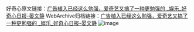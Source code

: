 好奇心原文链接：[广告植入已经这么勉强，爱奇艺又搞了一种更勉强的 _娱乐_好奇心日报-晏文静](https://www.qdaily.com/articles/5856.html)
WebArchive归档链接：[广告植入已经这么勉强，爱奇艺又搞了一种更勉强的 _娱乐_好奇心日报-晏文静](http://web.archive.org/web/20190623165605/https://www.qdaily.com/articles/5856.html)
![image](http://ww3.sinaimg.cn/large/007d5XDply1g3w98bmrfmj30u02o04qp)